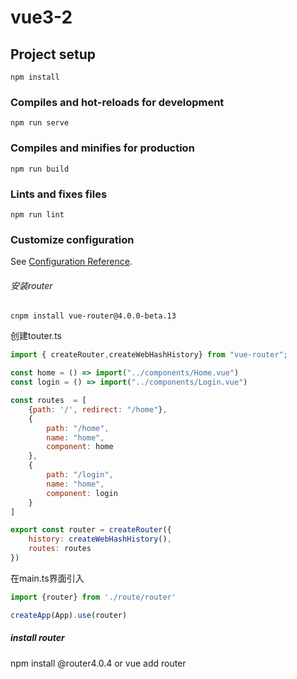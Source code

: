 # vue3-2

## Project setup
```
npm install
```

### Compiles and hot-reloads for development
```
npm run serve
```

### Compiles and minifies for production
```
npm run build
```

### Lints and fixes files
```
npm run lint
```

### Customize configuration
See [Configuration Reference](https://cli.vuejs.org/config/).

###### 安装router

```
cnpm install vue-router@4.0.0-beta.13
```

创建touter.ts
```javascript
import { createRouter,createWebHashHistory} from "vue-router";

const home = () => import("../components/Home.vue")
const login = () => import("../components/Login.vue")

const routes  = [
    {path: '/', redirect: "/home"},
    {
        path: "/home",
        name: "home",
        component: home
    },
    {
        path: "/login",
        name: "home",
        component: login
    }
]

export const router = createRouter({
    history: createWebHashHistory(),
    routes: routes
})

```

在main.ts界面引入
```javascript
import {router} from './route/router'

createApp(App).use(router)
```

##### install router

npm install @router4.0.4
or
vue add router